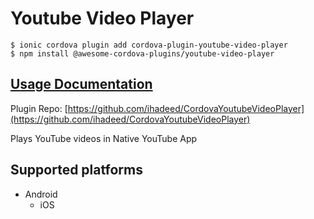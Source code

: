 # Youtube Video Player

```text
$ ionic cordova plugin add cordova-plugin-youtube-video-player
$ npm install @awesome-cordova-plugins/youtube-video-player
```

## [Usage Documentation](https://danielsogl.gitbook.io/awesome-cordova-plugins/plugins/youtube-video-player/)

Plugin Repo: [https://github.com/ihadeed/CordovaYoutubeVideoPlayer](https://github.com/ihadeed/CordovaYoutubeVideoPlayer)

Plays YouTube videos in Native YouTube App

## Supported platforms

* Android
  * iOS

